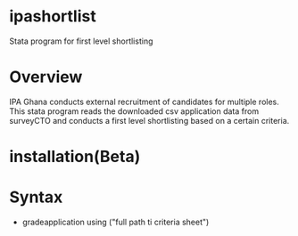 # ipashortlist
Stata program for first level shortlisting

# Overview

IPA Ghana conducts external recruitment of candidates for multiple roles. This stata program reads the downloaded csv application data from surveyCTO and conducts a first level shortlisting based on a certain criteria.


# installation(Beta)

# Syntax

* gradeapplication using ("full path ti criteria sheet")



